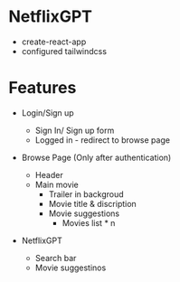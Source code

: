 # NetflixGPT

- create-react-app
- configured tailwindcss



# Features
- Login/Sign up
    - Sign In/ Sign up form
    - Logged in - redirect to browse page
- Browse Page (Only after authentication)
    - Header
    - Main movie
        - Trailer in backgroud
        - Movie title & discription
        - Movie suggestions
            - Movies list * n

- NetflixGPT
    - Search bar
    - Movie suggestinos